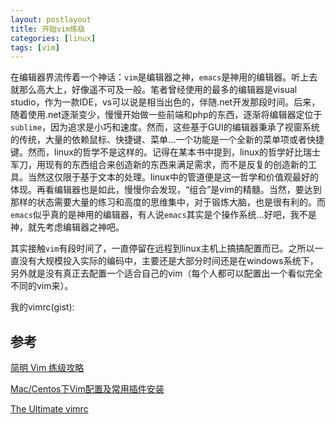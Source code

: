 ```yaml
---
layout: postlayout
title: 开始vim练级
categories: [linux]
tags: [vim]
---
```


在编辑器界流传着一个神话：`vim`是编辑器之神，`emacs`是神用的编辑器。听上去就那么高大上，好像遥不可及一般。笔者曾经使用的最多的编辑器是visual studio，作为一款IDE，vs可以说是相当出色的，伴随.net开发那段时间。后来，随着使用.net逐渐变少，慢慢开始做一些前端和php的东西，逐渐将编辑器定位于`sublime`，因为追求是小巧和速度。然而，这些基于GUI的编辑器秉承了视窗系统的传统，大量的依赖鼠标、快捷键、菜单...一个功能是一个全新的菜单项或者快捷键。然而，linux的哲学不是这样的。记得在某本书中提到，linux的哲学好比瑞士军刀，用现有的东西组合来创造新的东西来满足需求，而不是反复的创造新的工具。当然这仅限于基于文本的处理。linux中的管道便是这一哲学和价值观最好的体现。再看编辑器也是如此，慢慢你会发现，“组合”是vim的精髓。当然，要达到那样的状态需要大量的练习和高度的思维集中，对于锻炼大脑，也是很有利的。而`emacs`似乎真的是神用的编辑器，有人说`emacs`其实是个操作系统...好吧，我不是神，就先考虑编辑器之神吧。

其实接触`vim`有段时间了，一直停留在远程到linux主机上搞搞配置而已。之所以一直没有大规模投入实际的编码中，主要还是大部分时间还是在windows系统下，另外就是没有真正去配置一个适合自己的vim（每个人都可以配置出一个看似完全不同的vim来）。

我的vimrc(gist):

<script src="https://gist.github.com/PChou/6cf071290db616c720cd.js"></script>


## 参考

[简明 Vim 练级攻略](http://coolshell.cn/articles/5426.html)

[Mac/Centos下Vim配置及常用插件安装](http://www.dbpoo.com/mac-vim-setting/)

[The Ultimate vimrc](https://github.com/amix/vimrc/tree/master/vimrcs)